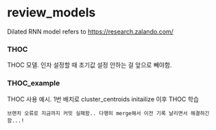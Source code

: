 # review_models
Dilated RNN model refers to https://research.zalando.com/

### THOC
THOC 모델. 인자 설정할 때 초기값 설정 안하는 걸 앞으로 빼야함.
### THOC_example
THOC 사용 예시. 1번 배치로 cluster_centroids initailize 이후 THOC 학습
   
    
    브랜치 오류로 지금까지 커밋 실패함.. 다행히 merge해서 이전 기록 날리면서 해결하긴 함...!
